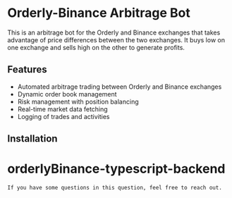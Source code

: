 # Orderly-Binance Arbitrage Bot

This is an arbitrage bot for the Orderly and Binance exchanges that takes advantage of price differences between the two exchanges. It buys low on one exchange and sells high on the other to generate profits.

## Features

- Automated arbitrage trading between Orderly and Binance exchanges
- Dynamic order book management
- Risk management with position balancing
- Real-time market data fetching
- Logging of trades and activities

## Installation

# orderlyBinance-typescript-backend

`If you have some questions in this question, feel free to reach out.`
